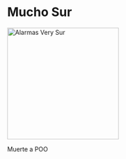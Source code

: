 

<p align="center">
  <h1> Mucho Sur </h1>
  <img src="https://github.com/sbstn-sss/Alarmas_Very_Sur/blob/sub_main/very_sur_isaac.png?raw=true" width="256"  alt="Alarmas Very Sur"/>
  
</p>


Muerte a POO

